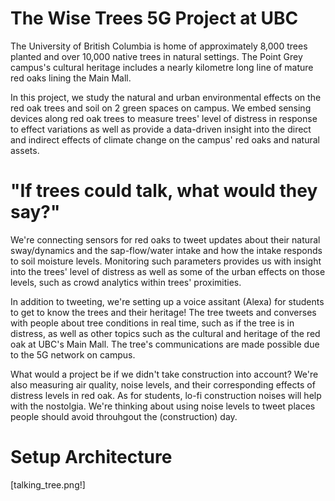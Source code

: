 # The Wise Trees 5G Project at UBC
The University of British Columbia is home of approximately 8,000 trees planted and over 10,000 native trees in natural settings. The Point Grey campus's cultural heritage includes a nearly kilometre long line of mature red oaks lining the Main Mall.

In this project, we study the natural and urban environmental effects on the red oak trees and soil on 2 green spaces on campus. We embed sensing devices along red oak trees to measure trees' level of distress in response to effect variations as well as provide a data-driven insight into the direct and indirect effects of climate change on the campus' red oaks and natural assets.    


# "If trees could talk, what would they say?" 

We're connecting sensors for red oaks to tweet updates about their natural sway/dynamics and the sap-flow/water intake and how the intake responds to soil moisture levels. Monitoring such parameters provides us with insight into the trees' level of distress as well as some of the urban effects on those levels, such as crowd analytics within trees' proximities. 

In addition to tweeting, we're setting up a voice assitant (Alexa) for students to get to know the trees and their heritage! The tree tweets and converses with people about tree conditions in real time, such as if the tree is in distress, as well as other topics such as the cultural and heritage of the red oak at UBC's Main Mall. The tree's communications are made possible due to the 5G network on campus.  

What would a project be if we didn't take construction into account? We're also measuring air quality, noise levels, and their corresponding effects of distress levels in red oak. As for students, lo-fi construction noises will help with the nostolgia. We're thinking about using noise levels to tweet places people should avoid throuhgout the (construction) day. 

# Setup Architecture 

[talking_tree.png!]